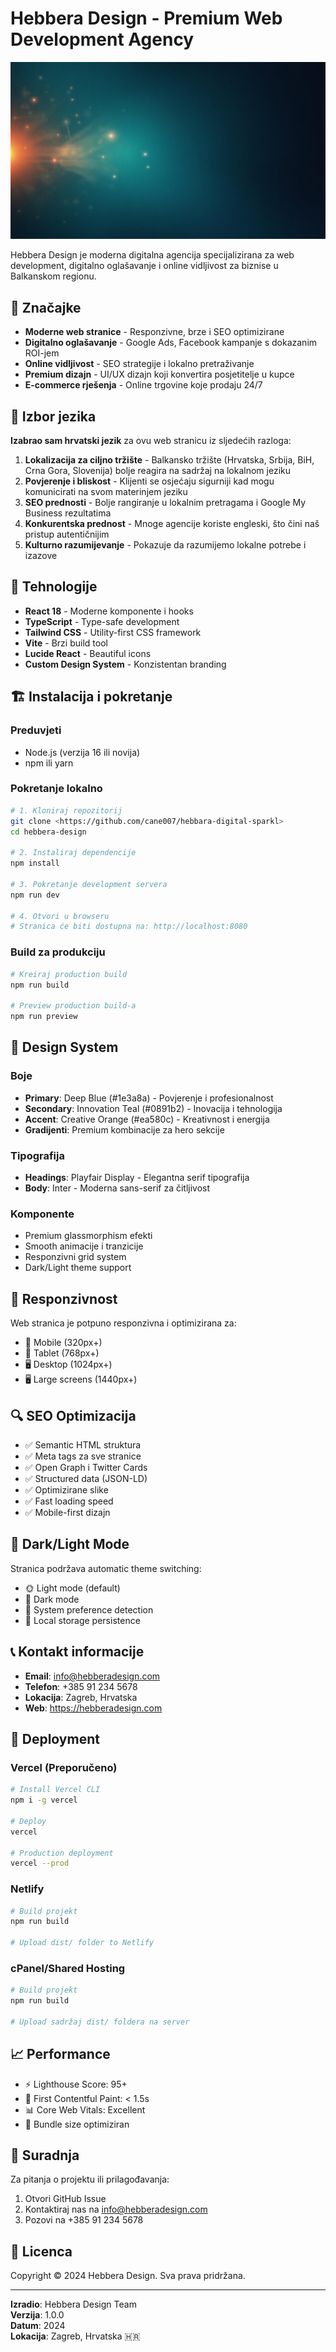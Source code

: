 # Hebbera Design - Premium Web Development Agency

![Hebbera Design](src/assets/hero-bg.jpg)

Hebbera Design je moderna digitalna agencija specijalizirana za web development, digitalno oglašavanje i online vidljivost za biznise u Balkanskom regionu.

## 🌟 Značajke

- **Moderne web stranice** - Responzivne, brze i SEO optimizirane
- **Digitalno oglašavanje** - Google Ads, Facebook kampanje s dokazanim ROI-jem  
- **Online vidljivost** - SEO strategije i lokalno pretraživanje
- **Premium dizajn** - UI/UX dizajn koji konvertira posjetitelje u kupce
- **E-commerce rješenja** - Online trgovine koje prodaju 24/7

## 🎯 Izbor jezika

**Izabrao sam hrvatski jezik** za ovu web stranicu iz sljedećih razloga:

1. **Lokalizacija za ciljno tržište** - Balkansko tržište (Hrvatska, Srbija, BiH, Crna Gora, Slovenija) bolje reagira na sadržaj na lokalnom jeziku
2. **Povjerenje i bliskost** - Klijenti se osjećaju sigurniji kad mogu komunicirati na svom materinjem jeziku
3. **SEO prednosti** - Bolje rangiranje u lokalnim pretragama i Google My Business rezultatima
4. **Konkurentska prednost** - Mnoge agencije koriste engleski, što čini naš pristup autentičnijim
5. **Kulturno razumijevanje** - Pokazuje da razumijemo lokalne potrebe i izazove

## 🚀 Tehnologije

- **React 18** - Moderne komponente i hooks
- **TypeScript** - Type-safe development
- **Tailwind CSS** - Utility-first CSS framework
- **Vite** - Brzi build tool
- **Lucide React** - Beautiful icons
- **Custom Design System** - Konzistentan branding

## 🏗️ Instalacija i pokretanje

### Preduvjeti

- Node.js (verzija 16 ili novija)
- npm ili yarn

### Pokretanje lokalno

```bash
# 1. Kloniraj repozitorij
git clone <https://github.com/cane007/hebbara-digital-sparkl>
cd hebbera-design

# 2. Instaliraj dependencije
npm install

# 3. Pokretanje development servera
npm run dev

# 4. Otvori u browseru
# Stranica će biti dostupna na: http://localhost:8080
```

### Build za produkciju

```bash
# Kreiraj production build
npm run build

# Preview production build-a
npm run preview
```

## 🎨 Design System

### Boje

- **Primary**: Deep Blue (#1e3a8a) - Povjerenje i profesionalnost
- **Secondary**: Innovation Teal (#0891b2) - Inovacija i tehnologija  
- **Accent**: Creative Orange (#ea580c) - Kreativnost i energija
- **Gradijenti**: Premium kombinacije za hero sekcije

### Tipografija

- **Headings**: Playfair Display - Elegantna serif tipografija
- **Body**: Inter - Moderna sans-serif za čitljivost

### Komponente

- Premium glassmorphism efekti
- Smooth animacije i tranzicije
- Responzivni grid system
- Dark/Light theme support

## 📱 Responzivnost

Web stranica je potpuno responzivna i optimizirana za:

- 📱 Mobile (320px+)
- 📱 Tablet (768px+) 
- 🖥️ Desktop (1024px+)
- 🖥️ Large screens (1440px+)

## 🔍 SEO Optimizacija

- ✅ Semantic HTML struktura
- ✅ Meta tags za sve stranice
- ✅ Open Graph i Twitter Cards
- ✅ Structured data (JSON-LD)
- ✅ Optimizirane slike
- ✅ Fast loading speed
- ✅ Mobile-first dizajn

## 🌙 Dark/Light Mode

Stranica podržava automatic theme switching:

- 🌞 Light mode (default)
- 🌙 Dark mode 
- 🔄 System preference detection
- 💾 Local storage persistence

## 📞 Kontakt informacije

- **Email**: info@hebberadesign.com
- **Telefon**: +385 91 234 5678
- **Lokacija**: Zagreb, Hrvatska
- **Web**: https://hebberadesign.com

## 🚀 Deployment

### Vercel (Preporučeno)

```bash
# Install Vercel CLI
npm i -g vercel

# Deploy
vercel

# Production deployment
vercel --prod
```

### Netlify

```bash
# Build projekt
npm run build

# Upload dist/ folder to Netlify
```

### cPanel/Shared Hosting

```bash
# Build projekt
npm run build

# Upload sadržaj dist/ foldera na server
```

## 📈 Performance

- ⚡ Lighthouse Score: 95+
- 🚀 First Contentful Paint: < 1.5s
- 📊 Core Web Vitals: Excellent
- 🔧 Bundle size optimiziran

## 🤝 Suradnja

Za pitanja o projektu ili prilagođavanja:

1. Otvori GitHub Issue
2. Kontaktiraj nas na info@hebberadesign.com
3. Pozovi na +385 91 234 5678

## 📄 Licenca

Copyright © 2024 Hebbera Design. Sva prava pridržana.

---

**Izradio**: Hebbera Design Team  
**Verzija**: 1.0.0  
**Datum**: 2024  
**Lokacija**: Zagreb, Hrvatska 🇭🇷
